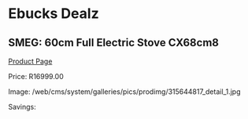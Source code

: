 
# Ebucks Dealz
## SMEG: 60cm Full Electric Stove CX68cm8
[Product Page](https://www.ebucks.com/web/shop/productSelected.do?prodId=315644817&catId=704989856)

Price: R16999.00

Image: /web/cms/system/galleries/pics/prodimg/315644817_detail_1.jpg

Savings: 


	